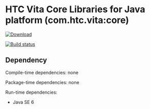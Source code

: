 # HTC Vita Core Libraries for Java platform (com.htc.vita:core)

[![Download](https://api.bintray.com/packages/viveportsoftware/maven-public/vita_core_java/images/download.svg)](https://bintray.com/viveportsoftware/maven-public/vita_core_java/_latestVersion)

[![Build status](https://ci.appveyor.com/api/projects/status/uru3m7ph5k6nrkut/branch/master?svg=true)](https://ci.appveyor.com/project/kenelin/vita-core-java/branch/master)

## Dependency

Compile-time dependencies: none

Package-time dependencies: none

Run-time dependencies:

* Java SE 6
